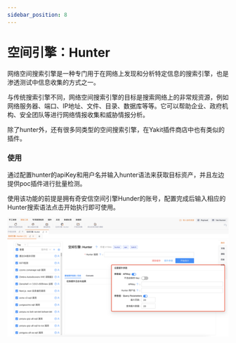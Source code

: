```yaml
---
sidebar_position: 8
---
```


# 空间引擎：Hunter

网络空间搜索引擎是一种专门用于在网络上发现和分析特定信息的搜索引擎，也是渗透测试中信息收集的方式之一。

与传统搜索引擎不同，网络空间搜索引擎的目标是搜索网络上的非常规资源，例如网络服务器、端口、IP地址、文件、目录、数据库等等。它可以帮助企业、政府机构、安全团队等进行网络情报收集和威胁情报分析。

除了hunter外，还有很多同类型的空间搜索引擎，在Yakit插件商店中也有类似的插件。

### 使用

通过配置hunter的apiKey和用户名并输入hunter语法来获取目标资产，并且左边提供poc插件进行批量检测。

使用该功能的前提是拥有奇安信空间引擎Hunder的账号，配置完成后输入相应的Hunter搜索语法点击开始执行即可使用。

![](/img/products/yakit/hunter.png)

